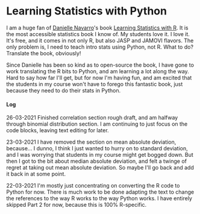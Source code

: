 # Learning Statistics with Python


I am a huge fan of <a href="https://djnavarro.net" target="_blank">Danielle Navarro</a>'s book <a href="https://learningstatisticswithr.com" target="_blank">Learning Statistics with R</a>. It is the most accessible statistics book I know of. My students love it. I love it. It's free, and it comes in not only R, but also JASP and JAMOVI flavors. The only problem is, I need to teach intro stats using Python, not R. What to do? Translate the book, obviously!

Since Danielle has been so kind as to open-source the book, I have gone to work translating the R bits to Python, and am learning a lot along the way. Hard to say how far I'll get, but for now I'm having fun, and am excited that the students in my course won't have to forego this fantastic book, just because they need to do their stats in Python.

#### Log

26-03-2021 Finished correlation section rough draft, and am halfway through binomial distribution section. I am continuing to just focus on the code blocks, leaving text editing for later.

23-03-2021 I have removed the section on mean absolute deviation, because... I dunno, I think I just wanted to hurry on to standard deviation, and I was worrying that students in my course might get bogged down. But then I got to the bit about median absolute deviation, and felt a twinge of regret at taking out mean absolute deviation. So maybe I'll go back and add it back in at some point.

22-03-2021 I'm mostly just concentrating on converting the R code to Python for now. There is much work to be done adapting the text to change the references to the way R works to the way Python works. I have entirely skipped Part 2 for now, because this is 100% R-specific.
